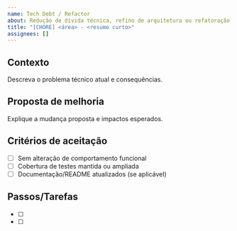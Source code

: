 ```yaml
---
name: Tech Debt / Refactor
about: Redução de dívida técnica, refino de arquitetura ou refatoração
title: "[CHORE] <área> - <resumo curto>"
assignees: []
---
```


## Contexto
Descreva o problema técnico atual e consequências.

## Proposta de melhoria
Explique a mudança proposta e impactos esperados.

## Critérios de aceitação
- [ ] Sem alteração de comportamento funcional
- [ ] Cobertura de testes mantida ou ampliada
- [ ] Documentação/README atualizados (se aplicável)

## Passos/Tarefas
- [ ] 
- [ ] 


